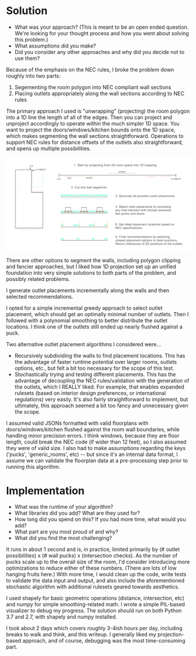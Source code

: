 # Solution
* What was your approach? (This is meant to be an open ended question. We're looking for your thought process and how you went about solving this problem.)
* What assumptions did you make?
* Did you consider any other approaches and why did you decide not to use them?

Because of the emphasis on the NEC rules, I broke the problem down roughly into two parts:
1. Segementing the room polygon into NEC compliant wall sections
2. Placing outlets appropriately along the wall sections according to NEC rules

The primary approach I used is "unwrapping" (projecting) the room polygon into a 1D line the length of all of the edges. Then you can project and unproject accordingly to operate within the much simpler 1D space. You want to project the doors/windows/kitchen bounds onto the 1D space, which makes segmenting the wall sections straightforward. Operations to support NEC rules for distance offsets of the outlets also straightforward, and opens up multiple possibilities.

![Visualization](https://raw.githubusercontent.com/aaronyy/soco-outlets/main/info.png)

There are other options to segment the walls, including polygon clipping and fancier approaches, but I liked how 1D projection set up an unified foundation into very simple solutions to both parts of the problem, and possibly related problems.

I generate outlet placements incrementally along the walls and then selected recommendations.

I opted for a simple incremental greedy approach to select outlet placement, which should get an optimally minimal number of outlets. Then I followed with a polynomial smoothing to better distribute the outlet locations. I think one of the outlets still ended up nearly flushed against a puck.

Two alternative outlet placement algorithms I considered were...
- Recursively subdividing the walls to find placement locations. This has the advantage of faster runtime potential over larger rooms, outlets options, etc., but felt a bit too necessary for the scope of this test.
- Stochastically trying and testing different placements. This has the advantage of decoupling the NEC rules/validation with the generation of the outlets, which I REALLY liked. For example, that enables expanded rulesets (based on interior design preferences, or international regulations) very easily. It's also fairly straightforward to implement, but ultimately, this approach seemed a bit too fancy and unnecessary given the scope.

I assumed valid JSONs formatted with valid floorplans with doors/windows/kitchen flushed against the room wall boundaries, while handling minor precision errors. I think windows, because they are floor length, could break the NEC code (if wider than 12 feet), so I also assumed they were of valid size. I also had to make assumptions regarding the keys ('pucks', 'generic_rooms', etc) -- but since it's an internal data format, I assume we can validate the floorplan data at a pre-processing step prior to running this algorithm.

# Implementation
* What was the runtime of your algorithm?
* What libraries did you add? What are they used for?
* How long did you spend on this? If you had more time, what would you add?
* What part are you most proud of and why?
* What did you find the most challenging?

It runs in about 1 second and is, in practice, limited primarily by (# outlet possibilities) x (# wall pucks) x (intersection checks). As the number of pucks scale up to the overall size of the room, I'd consider introducing more optimizations to reduce either of these numbers. (There are lots of low hanging fruits here.) With more time, I would clean up the code, write tests to validate the data input and output, and also include the aforementioned stochastic algorithm with additional rulesets geared towards aesthetics.

I used shapely for basic geometric operations (distance, intersection, etc) and numpy for simple smoothing-related math. I wrote a simple PIL-based visualizer to debug my progress. The solution should run on both Python 3.7 and 2.7, with shapely and numpy installed.

I took about 2 days which covers roughly 3-4ish hours per day, including breaks to walk and think, and this writeup. I generally liked my projection-based approach, and of course, debugging was the most time-consuming part.
